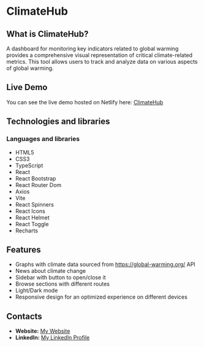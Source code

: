 # ClimateHub

## What is ClimateHub?
A dashboard for monitoring key indicators related to global warming provides a comprehensive visual representation of critical climate-related metrics. This tool allows users to track and analyze data on various aspects of global warming.

## Live Demo
You can see the live demo hosted on Netlify here: [ClimateHub](https://climate-hub.netlify.app/)

## Technologies and libraries

### Languages and libraries
- HTML5
- CSS3
- TypeScript
- React
- React Bootstrap
- React Router Dom
- Axios
- Vite
- React Spinners
- React Icons
- React Helmet
- React Toggle
- Recharts

## Features
- Graphs with climate data sourced from https://global-warming.org/ API
- News about climate change
- Sidebar with button to open/close it
- Browse sections with different routes
- Light/Dark mode
- Responsive design for an optimized experience on different devices

## Contacts
- **Website:** [My Website](https://flavio-pinto.github.io/portfolio/)
- **LinkedIn:** [My LinkedIn Profile](#)